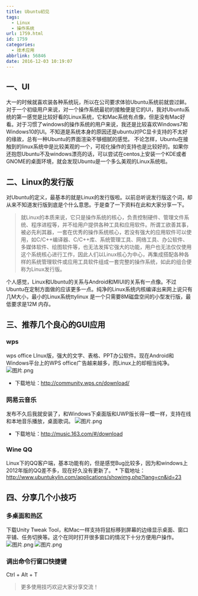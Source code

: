 ```yaml
---
title: Ubuntu初见
tags:
  - Linux
  - 操作系统
url: 1759.html
id: 1759
categories:
  - 技术应用
abbrlink: 56846
date: 2016-12-03 10:19:07
---
```


一、UI
----

大一的时候就喜欢装各种系统玩，所以在公司要求体验Ubuntu系统前就尝过鲜。对于一个初级用户来说，对一个操作系统最初的接触便是它的UI，我对Ubuntu系统的第一感觉是比较好看的Linux系统，它和Mac系统有点像，但是没有Mac好看。对于习惯了windows的操作系统的用户来说，我还是比较喜欢Windows7和Windows10的UI。不知道是系统本身的原因还是ubuntu对PC显卡支持的不太好的缘故，总有一种Ubuntu的界面渲染不够细腻的感觉。 不论怎样，Ubuntu在接触到的linux系统中是比较美观的一个，可视化操作的支持也是比较好的。如果你还抱怨Ubuntu不及windows漂亮的话，可以尝试在centos上安装一个KDE或者GNOME的桌面环境，就会发现Ubuntu是一个多么美观的Linux系统啦。

二、Linux的发行版
-----------

对Ubuntu的定义，最基本的就是Linux的发行版啦。以前总听说发行版这个词，却从来不知道发行版到底是个什么意思。于是查了一下资料在此和大家分享一下。

> 就Linux的本质来说，它只是操作系统的核心，负责控制硬件、管理文件系统、程序进程等，并不给用户提供各种工具和应用软件。所谓工欲善其事，被必先利其器，一套在优秀的操作系统核心，若没有强大的应用软件可以使用，如C/C++编译器、C/C++库、系统管理工具、网络工具、办公软件、多媒体软件、绘图软件等，也无法发挥它强大的功能，用户也无法仅仅使用这个系统核心进行工作，因此人们以Linux核心为中心，再集成搭配各种各样的系统管理软件或应用工具软件组成一套完整的操作系统，如此的组合便称为Linux发行版。

个人感觉，Linux和Ubuntu的关系与Android和MIUI的关系有一点像。不过Ubuntu在定制方面做的应该更多一点。纯净的Linux系统内核编译出来网上说只有几M大小，最小的Linux系统ttylinux 是一个只需要8M磁盘空间的小型发行版，最低要求是12M 内存。

三、推荐几个良心的GUI应用
--------------

### wps

wps office LInux版，强大的文字、表格、PPT办公软件。现在Android和Windows平台上的WPS office广告越来越多，而Linux上的却相当纯净。 ![图片.png](http://baiyuan.wang/wp-content/uploads/2016/12/20161203102656115.jpg)

*   下载地址：http://community.wps.cn/download/

### 网易云音乐

发布不久后我就安装了，和Windows下桌面版和UWP版长得一模一样，支持在线和本地音乐播放，桌面歌词。 ![图片.png](http://baiyuan.wang/wp-content/uploads/2016/12/20161203102657215.jpg)

*   下载地址：http://music.163.com/#/download

### Wine QQ

Linux下的QQ客户端，基本功能有的，但是感觉Bug比较多，因为和windows上2012年版的QQ差不多，现在好久没有更新了。 * 下载地址：http://www.ubuntukylin.com/applications/showimg.php?lang=cn&id=23

四、分享几个小技巧
---------

### 多桌面和热区

下载Unity Tweak Tool，和Mac一样支持将鼠标移到屏幕的边缘显示桌面、窗口平铺、任务切换等。这个在同时打开很多窗口的情况下十分方便用户操作。 ![图片.png](http://baiyuan.wang/wp-content/uploads/2016/12/20161203102657315.jpg) ![图片.png](http://baiyuan.wang/wp-content/uploads/2016/12/20161203102658412.jpg)

### 调出命令行窗口快捷键

Ctrl + Alt + T

> 更多使用技巧欢迎大家分享交流！